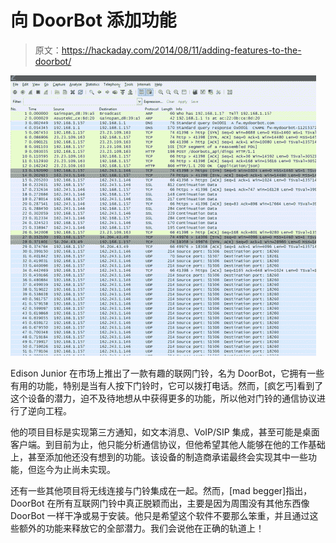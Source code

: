 # 向 DoorBot 添加功能

> 原文：<https://hackaday.com/2014/08/11/adding-features-to-the-doorbot/>

![network sniffing doorbell](img/fcb62deff6fa49ad96dc202f35385627.png)

Edison Junior 在市场上推出了一款有趣的联网门铃，名为 DoorBot，它拥有一些有用的功能，特别是当有人按下门铃时，它可以拨打电话。然而，[疯乞丐]看到了这个设备的潜力，迫不及待地想从中获得更多的功能，所以他对门铃的通信协议进行了逆向工程。

他的项目目标是实现第三方通知，如文本消息、VoIP/SIP 集成，甚至可能是桌面客户端。到目前为止，他只能分析通信协议，但他希望其他人能够在他的工作基础上，甚至添加他还没有想到的功能。该设备的制造商承诺最终会实现其中一些功能，但迄今为止尚未实现。

还有一些其他项目将无线连接与门铃集成在一起。然而，[mad begger]指出，DoorBot 在所有互联网门铃中真正脱颖而出，主要是因为周围没有其他东西像 DoorBot 一样干净或易于安装。他只是希望这个软件不要那么笨重，并且通过这些额外的功能来释放它的全部潜力。我们会说他在正确的轨道上！